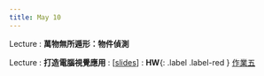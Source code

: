 ```yaml
---
title: May 10
---
```


Lecture
: **萬物無所遁形：物件偵測**

Lecture
: **打造電腦視覺應用**
  : [[slides](https://docs.google.com/presentation/d/1baDzBGse_cQNg1b_vMVjzUNXSuvOzwr_winObneaoOI/edit?usp=sharing)]
: **HW**{: .label .label-red } [作業五](/2023/announcements/)

